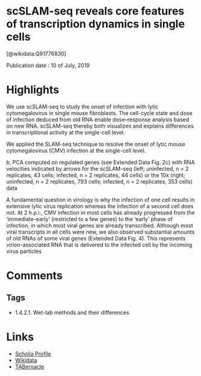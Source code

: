 
scSLAM-seq reveals core features of transcription dynamics in single cells
==========================================================================
  
  [@wikidata:Q91776830]  
  
Publication date : 10 of July, 2019  

# Highlights

We use scSLAM-seq to study the onset of infection with lytic cytomegalovirus in single mouse fibroblasts. The cell-cycle state and dose of infection deduced from old RNA enable dose–response analysis based on new RNA. scSLAM-seq thereby both visualizes and explains differences in transcriptional activity at the single-cell level. 

We applied the SLAM-seq technique to resolve the onset of lytic mouse cytomegalovirus (CMV) infection at the single-cell level.

b, PCA computed on regulated genes (see Extended Data Fig. 2c) with RNA velocities indicated by arrows for the scSLAM-seq (left; uninfected, n = 2 replicates, 43 cells; infected, n = 2 replicates, 44 cells) or the 10x (right; uninfected, n = 2 replicates, 793 cells; infected, n = 2 replicates, 353 cells) data

A fundamental question in virology is why the infection of one cell results in extensive lytic virus replication whereas the infection of a second cell does not. At 2 h.p.i., CMV infection in most cells has already progressed from the ‘immediate-early’ (restricted to a few genes) to the ‘early’ phase of infection, in which most viral genes are already transcribed. Although most viral transcripts in all cells were new, we also observed substantial amounts of old RNAs of some viral genes (Extended Data Fig. 4). This represents virion-associated RNA that is delivered to the infected cell by the incoming virus particles



# Comments

## Tags
- 1.4.2.1. Wet-lab methods and their differences
# Links
  
 * [Scholia Profile](https://scholia.toolforge.org/work/Q91776830)  
 * [Wikidata](https://www.wikidata.org/wiki/Q91776830)  
 * [TABernacle](https://tabernacle.toolforge.org/?#/tab/manual/Q91776830/P921%3BP4510)  
